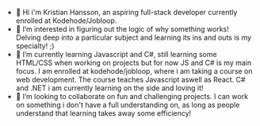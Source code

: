 - 👋 Hi i'm Kristian Hansson, an aspiring full-stack developer currently enrolled at Kodehode/Jobloop.
- 👀 I’m interested in figuring out the logic of why something works! Delving deep into a particular subject and learning its ins and outs is my specialty!  ;)
- 🌱 I’m currently learning Javascript and C#, still learning some HTML/CSS when working on projects but for now JS and C# is my main focus. I am enrolled at kodehode/jobloop, where i am taking a course on web development. The course teaches Javascript aswell as React. C# and .NET i am currently learning on the side and loving it!
- 💞️ I’m looking to collaborate on fun and challenging projects. I can work on something i don't have a full understanding on, as long as people understand that learning takes away some efficiency!

<!---
KristianB09/KristianB09 is a ✨ special ✨ repository because its `README.md` (this file) appears on your GitHub profile.
You can click the Preview link to take a look at your changes.
--->
